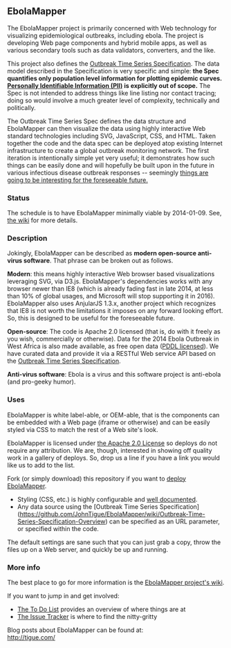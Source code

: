 ## EbolaMapper
The EbolaMapper project is primarily concerned with Web technology for visualizing epidemiological outbreaks, including ebola. The project is developing Web page components and hybrid mobile apps, as well as various secondary tools such as data validators, converters, and the like. 

This project also defines the [Outbreak Time Series Specification](https://github.com/JohnTigue/EbolaMapper/wiki/Outbreak-Time-Series-Specification-Overview). The data model described in the Specification is very specific and simple: **the Spec quantifies only population level information for plotting epidemic curves. [Personally Identifiable Information (PII)](http://en.wikipedia.org/wiki/Personally_identifiable_information) is explicitly out of scope.** The Spec is not intended to address things like line listing nor contact tracing; doing so would involve a much greater level of complexity, technically and politically.

The Outbreak Time Series Spec defines the data structure and EbolaMapper can then visualize the data using highly interactive Web standard technologies including SVG, JavaScript, CSS, and HTML. Taken together the code and the data spec can be deployed atop existing Internet infrastructure to create a global outbreak monitoring network. The first iteration is intentionally simple yet very useful; it demonstrates how such things can be easily done and will hopefully be built upon in the future in various infectious disease outbreak responses -- seemingly [things are going to be interesting for the foreseeable future.](http://bigstory.ap.org/article/db7d627eb16841f7b78909b035e96e6f/experts-it-was-busy-black-eye-year-disease-control)

### Status
The schedule is to have EbolaMapper minimally viable by 2014-01-09. See, [the wiki](https://github.com/JohnTigue/EbolaMapper/wiki#status) for more details.

### Description
Jokingly, EbolaMapper can be described as **modern open-source anti-virus software**. That phrase can be broken out as follows.

**Modern**: this means highly interactive Web browser based visualizations leveraging SVG, via D3.js. EbolaMapper's dependencies works with any browser newer than IE8 (which is already fading fast in late 2014, at less than 10% of global usages, and Microsoft will stop supporting it in 2016). EbolaMapper also uses AnjularJS 1.3.x, another project which recognizes that IE8 is not worth the limitations it imposes on any forward looking effort. So, this is designed to be useful for the foreseeable future.

**Open-source**: The code is Apache 2.0 licensed (that is, do with it freely as you wish, commercially or otherwise). Data for the 2014 Ebola Outbreak in West Africa is also made available, as free open data ([PDDL licensed](http://opendatacommons.org/licenses/pddl/)). We have curated data and provide it via a RESTful Web service API based on the [Outbreak Time Series Specification](https://github.com/JohnTigue/EbolaMapper/wiki/Outbreak-Time-Series-Specification-Overview).

**Anti-virus software**: Ebola is a virus and this software project is anti-ebola (and pro-geeky humor).

### Uses
EbolaMapper is white label-able, or OEM-able, that is the components can be embedded with a Web page (iframe or otherwise) and can be easily styled via CSS to match the rest of a Web site's look.

EbolaMapper is licensed under [the Apache 2.0 License](http://www.apache.org/licenses/LICENSE-2.0.html) so deploys do not require any attribution. We are, though, interested in showing off quality work in a gallery of deploys. So, drop us a line if you have a link you would like us to add to the list.

Fork (or simply download) this repository if you want to [deploy EbolaMapper](https://github.com/JohnTigue/EbolaMapper/wiki/Deployment-HOWTO). 
- Styling (CSS, etc.) is highly configurable and [well documented](https://github.com/JohnTigue/EbolaMapper/wiki/White-Label). 
- Any data source using the [Outbreak Time Series Specification] (https://github.com/JohnTigue/EbolaMapper/wiki/Outbreak-Time-Series-Specification-Overview) can be specified as an URL parameter, or specified within the code.

The default settings are sane such that you can just grab a copy, throw the files up on a Web server, and quickly be up and running.

### More info
The best place to go for more information is the [EbolaMapper project's wiki](https://github.com/JohnTigue/EbolaMapper/wiki).

If you want to jump in and get involved:  
- [The To Do List](https://github.com/JohnTigue/EbolaMapper/wiki/To-Do-List) provides an overview of where things are at  
- [The Issue Tracker](https://github.com/JohnTigue/EbolaMapper/issues) is where to find the nitty-gritty

Blog posts about EbolaMapper can be found at:  
http://tigue.com/


